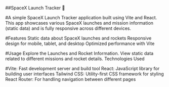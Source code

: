 ##SpaceX Launch Tracker 🚀

#A simple SpaceX Launch Tracker application built using Vite and React. This app showcases various SpaceX launches and mission information (static data) and is fully responsive across different devices.

#Features
Static data about SpaceX launches and rockets
Responsive design for mobile, tablet, and desktop
Optimized performance with Vite

#Usage
Explore the Launches and Rocket Information.
View static data related to different missions and rocket details.
Technologies Used

#Vite: Fast development server and build tool
React: JavaScript library for building user interfaces
Tailwind CSS: Utility-first CSS framework for styling
React Router: For handling navigation between different pages
